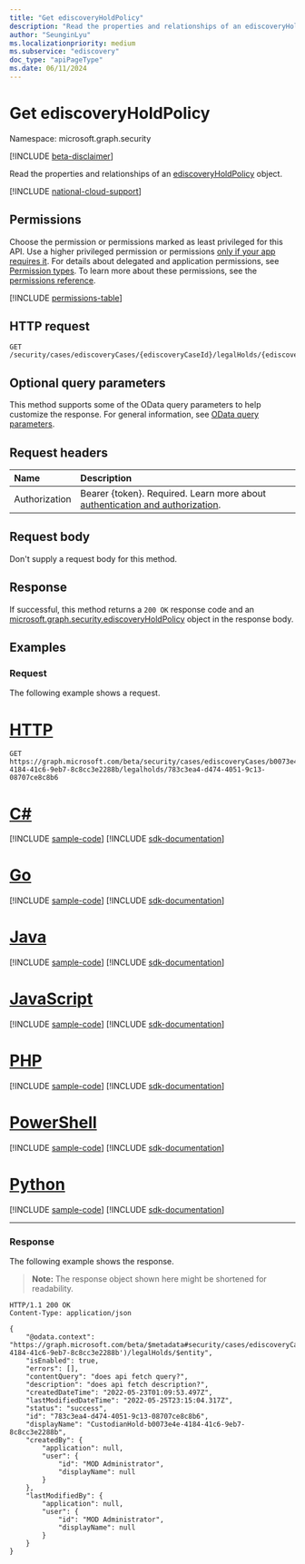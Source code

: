 ```yaml
---
title: "Get ediscoveryHoldPolicy"
description: "Read the properties and relationships of an ediscoveryHoldPolicy object."
author: "SeunginLyu"
ms.localizationpriority: medium
ms.subservice: "ediscovery"
doc_type: "apiPageType"
ms.date: 06/11/2024
---
```


# Get ediscoveryHoldPolicy
Namespace: microsoft.graph.security

[!INCLUDE [beta-disclaimer](../../includes/beta-disclaimer.md)]

Read the properties and relationships of an [ediscoveryHoldPolicy](../resources/security-ediscoveryholdpolicy.md) object.

[!INCLUDE [national-cloud-support](../../includes/global-us.md)]

## Permissions
Choose the permission or permissions marked as least privileged for this API. Use a higher privileged permission or permissions [only if your app requires it](/graph/permissions-overview#best-practices-for-using-microsoft-graph-permissions). For details about delegated and application permissions, see [Permission types](/graph/permissions-overview#permission-types). To learn more about these permissions, see the [permissions reference](/graph/permissions-reference).

<!-- { "blockType": "permissions", "name": "security_ediscoveryholdpolicy_get" } -->
[!INCLUDE [permissions-table](../includes/permissions/security-ediscoveryholdpolicy-get-permissions.md)]

## HTTP request

<!-- {
  "blockType": "ignored"
}
-->
``` http
GET /security/cases/ediscoveryCases/{ediscoveryCaseId}/legalHolds/{ediscoveryHoldPolicyId}
```

## Optional query parameters
This method supports some of the OData query parameters to help customize the response. For general information, see [OData query parameters](/graph/query-parameters).

## Request headers
|Name|Description|
|:---|:---|
|Authorization|Bearer {token}. Required. Learn more about [authentication and authorization](/graph/auth/auth-concepts).|

## Request body
Don't supply a request body for this method.

## Response

If successful, this method returns a `200 OK` response code and an [microsoft.graph.security.ediscoveryHoldPolicy](../resources/security-ediscoveryholdpolicy.md) object in the response body.

## Examples

### Request
The following example shows a request.

# [HTTP](#tab/http)
<!-- {
  "blockType": "request",
  "name": "get_ediscoveryholdpolicy"
}
-->
``` http
GET https://graph.microsoft.com/beta/security/cases/ediscoveryCases/b0073e4e-4184-41c6-9eb7-8c8cc3e2288b/legalholds/783c3ea4-d474-4051-9c13-08707ce8c8b6
```

# [C#](#tab/csharp)
[!INCLUDE [sample-code](../includes/snippets/csharp/get-ediscoveryholdpolicy-csharp-snippets.md)]
[!INCLUDE [sdk-documentation](../includes/snippets/snippets-sdk-documentation-link.md)]

# [Go](#tab/go)
[!INCLUDE [sample-code](../includes/snippets/go/get-ediscoveryholdpolicy-go-snippets.md)]
[!INCLUDE [sdk-documentation](../includes/snippets/snippets-sdk-documentation-link.md)]

# [Java](#tab/java)
[!INCLUDE [sample-code](../includes/snippets/java/get-ediscoveryholdpolicy-java-snippets.md)]
[!INCLUDE [sdk-documentation](../includes/snippets/snippets-sdk-documentation-link.md)]

# [JavaScript](#tab/javascript)
[!INCLUDE [sample-code](../includes/snippets/javascript/get-ediscoveryholdpolicy-javascript-snippets.md)]
[!INCLUDE [sdk-documentation](../includes/snippets/snippets-sdk-documentation-link.md)]

# [PHP](#tab/php)
[!INCLUDE [sample-code](../includes/snippets/php/get-ediscoveryholdpolicy-php-snippets.md)]
[!INCLUDE [sdk-documentation](../includes/snippets/snippets-sdk-documentation-link.md)]

# [PowerShell](#tab/powershell)
[!INCLUDE [sample-code](../includes/snippets/powershell/get-ediscoveryholdpolicy-powershell-snippets.md)]
[!INCLUDE [sdk-documentation](../includes/snippets/snippets-sdk-documentation-link.md)]

# [Python](#tab/python)
[!INCLUDE [sample-code](../includes/snippets/python/get-ediscoveryholdpolicy-python-snippets.md)]
[!INCLUDE [sdk-documentation](../includes/snippets/snippets-sdk-documentation-link.md)]

---

### Response
The following example shows the response.
>**Note:** The response object shown here might be shortened for readability.
<!-- {
  "blockType": "response",
  "truncated": true,
  "@odata.type": "microsoft.graph.security.ediscoveryHoldPolicy"
}
-->
``` http
HTTP/1.1 200 OK
Content-Type: application/json

{
    "@odata.context": "https://graph.microsoft.com/beta/$metadata#security/cases/ediscoveryCases('b0073e4e-4184-41c6-9eb7-8c8cc3e2288b')/legalHolds/$entity",
    "isEnabled": true,
    "errors": [],
    "contentQuery": "does api fetch query?",
    "description": "does api fetch description?",
    "createdDateTime": "2022-05-23T01:09:53.497Z",
    "lastModifiedDateTime": "2022-05-25T23:15:04.317Z",
    "status": "success",
    "id": "783c3ea4-d474-4051-9c13-08707ce8c8b6",
    "displayName": "CustodianHold-b0073e4e-4184-41c6-9eb7-8c8cc3e2288b",
    "createdBy": {
        "application": null,
        "user": {
            "id": "MOD Administrator",
            "displayName": null
        }
    },
    "lastModifiedBy": {
        "application": null,
        "user": {
            "id": "MOD Administrator",
            "displayName": null
        }
    }
}
```

